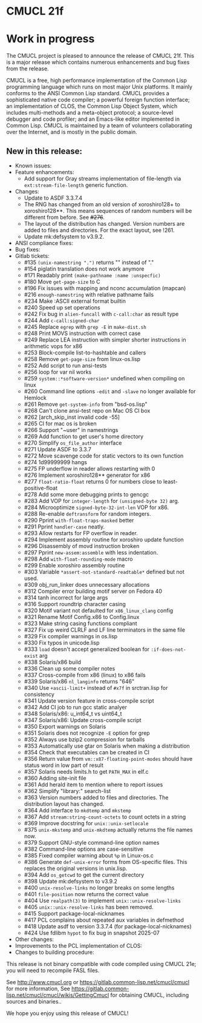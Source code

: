 # CMUCL 21f

# Work in progress

The CMUCL project is pleased to announce the release of CMUCL 21f.
This is a major release which contains numerous enhancements and bug
fixes from the <previous> release.

CMUCL is a free, high performance implementation of the Common Lisp
programming language which runs on most major Unix platforms. It
mainly conforms to the ANSI Common Lisp standard. CMUCL provides a
sophisticated native code compiler; a powerful foreign function
interface; an implementation of CLOS, the Common Lisp Object System,
which includes multi-methods and a meta-object protocol; a
source-level debugger and code profiler; and an Emacs-like editor
implemented in Common Lisp. CMUCL is maintained by a team of
volunteers collaborating over the Internet, and is mostly in the
public domain.

## New in this release:
  * Known issues:
  * Feature enhancements:
    * Add support for Gray streams implementation of file-length via
      `ext:stream-file-length` generic function.
  * Changes:
    * Update to ASDF 3.3.7.4
    * The RNG has changed from an old version of xoroshiro128+ to
      xoroshiro128**.  This means sequences of random numbers will be
      different from before.  See ~~#276~~.
    * The layout of the distribution has changed.  Version numbers are
      added to files and directories.  For the exact layout, see !261.
    * Update mk:defsystem to v3.9.2.
  * ANSI compliance fixes:
  * Bug fixes:
  * Gitlab tickets:
    * #135 `(unix-namestring ".")` returns "" instead of "."
    * #154 piglatin translation does not work anymore
    * #171 Readably print `(make-pathname :name :unspecfic)`
    * #180 Move `get-page-size` to C
    * #196 Fix issues with mapping and nconc accumulation (mapcan)
    * #216 `enough-namestring` with relative pathname fails
    * #234 Make :ASCII external format builtin
    * #240 Speed up set operations
    * #242 Fix bug in `alien-funcall` with `c-call:char` as result type
    * #244 Add `c-call:signed-char`
    * #245 Replace `egrep` with `grep -E` in `make-dist.sh`
    * #248 Print MOVS instruction with correct case
    * #249 Replace LEA instruction with simpler shorter instructions in arithmetic vops for x86
    * #253 Block-compile list-to-hashtable and callers
    * #258 Remove `get-page-size` from linux-os.lisp
    * #252 Add script to run ansi-tests
    * #256 loop for var nil works
    * #259 `system::*software-version*` undefined when compiling
      on linux
    * #260 Command line options `-edit` and `-slave` no longer
      available for Hemlock
    * #261 Remove `get-system-info` from "bsd-os.lisp"
    * #268 Can't clone ansi-test repo on Mac OS CI box
    * #262 [arch_skip_inst invalid code -55]
    * #265 CI for mac os is broken
    * #266 Support "~user" in namestrings
    * #269 Add function to get user's home directory
    * #270 Simplify `os_file_author` interface
    * #271 Update ASDF to 3.3.7
    * #272 Move scavenge code for static vectors to its own function
    * #274 1d99999999 hangs
    * #275 FP underflow in reader allows restarting with 0
    * #276 Implement xoroshiro128** generator for x86
    * #277 `float-ratio-float` returns 0 for numbers close to
      least-positive-float
    * #278 Add some more debugging prints to gencgc
    * #283 Add VOP for `integer-length` for `(unsigned-byte 32)` arg.
    * #284 Microoptimize `signed-byte-32-int-len` VOP for x86.
    * #288 Re-enable `deftransform` for random integers.
    * #290 Pprint `with-float-traps-masked` better
    * #291 Pprint `handler-case` neatly.
    * #293 Allow restarts for FP overflow in reader.
    * #294 Implement assembly routine for xoroshiro update function
    * #296 Disassembly of movd instruction broken
    * #297 Pprint `new-assem:assemble` with less indentation.
    * #298 Add `with-float-rounding-mode` macro
    * #299 Enable xoroshiro assembly routine
    * #303 Variable `*assert-not-standard-readtable*` defined but
      not used.
    * #309 obj_run_linker does unnecessary allocations
    * #312 Compiler error building motif server on Fedora 40
    * #314 tanh incorrect for large args
    * #316 Support roundtrip character casing
    * #320 Motif variant not defaulted for `x86_linux_clang` config
    * #321 Rename Motif Config.x86 to Config.linux
    * #323 Make string casing functions compliant
    * #327 Fix up weird CLRLF and LF line terminators in the same file
    * #329 Fix compiler warnings in os.lisp
    * #330 Fix typos in unicode.lisp
    * #333 `load` doesn't accept generalized boolean for
      `:if-does-not-exist` arg
    * #338 Solaris/x86 build
    * #336 Clean up some compiler notes
    * #337 Cross-compile from x86 (linux) to x86 fails
    * #339 Solaris/x86 `nl_langinfo` returns "646"
    * #340 Use `+ascii-limit+` instead of `#x7f` in srctran.lisp
      for consistency
    * #341 Update version feature in cross-compile script
    * #342 Add CI job to run gcc static analyer
    * #348 Solaris/x86: u_int64_t vs uint64_t
    * #347 Solaris/x86: Update cross-compile script
    * #350 Export warnings on Solaris
    * #351 Solaris does not recognize `-E` option for grep
    * #352 Always use bzip2 compression for tarballs
    * #353 Automatically use gtar on Solaris when making a distribution
    * #354 Check that executables can be created in CI
    * #356 Return value from `vm::x87-floating-point-modes` should
      have status word in low part of result
    * #357 Solaris needs limits.h to get `PATH_MAX` in elf.c
    * #360 Adding site-init file
    * #361 Add herald item to mention where to report issues
    * #362 Simplify "library:" search-list
    * #363 Version numbers added to files and directories.  The
      distribution layout has changed.
    * #364 Add interface to `mkdtemp` and `mkstemp`
    * #367 Add `stream:string-count-octets` to count octets in a string
    * #369 Improve docstring for `unix::unix-setlocale`
    * #375 `unix-mkstemp` and `unix-mkdtemp` actually returns the
      file names now.
    * #379 Support GNU-style command-line option names
    * #382 Command-line options are case-sensitive
    * #385 Fixed compiler warning about `%p` in Linux-os.c
    * #386 Generate `def-unix-error` forms from OS-specific files.
      This replaces the original versions in unix.lisp.
    * #394 Add `os_getcwd` to get the current directory
    * #398 Update mk:defsystem to v3.9.2    
    * #400 `unix-resolve-links` no longer breaks on some lengths
    * #401 `file-position` now returns the correct value
    * #404 Use `realpath(3)` to implement `unix::unix-resolve-links`
    * #405 `unix::unix-resolve-links` has been removed.
    * #415 Support package-local-nicknames
    * #417 PCL complains about repeated aux variables in defmethod
    * #418 Update asdf to version 3.3.7.4 (for
      package-local-nicknames)
    * #424 Use fdlibm `hypot` to fix bug in snapshot 2025-07
  * Other changes:
  * Improvements to the PCL implementation of CLOS:
  * Changes to building procedure:

This release is not binary compatible with code compiled using CMUCL
21e; you will need to recompile FASL files.

See http://www.cmucl.org or
https://gitlab.common-lisp.net/cmucl/cmucl for more information,
See
https://gitlab.common-lisp.net/cmucl/cmucl/wikis/GettingCmucl
for obtaining CMUCL, including sources and binaries..


We hope you enjoy using this release of CMUCL!

